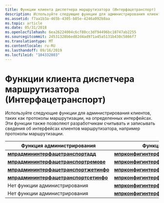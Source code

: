 ```yaml
---
title: Функции клиента диспетчера маршрутизатора (Интерфацетранспорт)
description: Используйте следующие функции для администрирования клиентов, таких как протоколы маршрутизации, на определенных интерфейсах. Эти функции также позволяют разработчикам считывать и записывать сведения об интерфейсах клиентов маршрутизатора, например протоколы маршрутизации.
ms.assetid: f7aa1b3a-465b-4305-b85e-4246a092b8aa
ms.topic: article
ms.date: 05/31/2018
ms.openlocfilehash: 6ea26224004c6cf80cc3df94496bc10747ab2255
ms.sourcegitcommit: 2d531328b6ed82d4ad971a45a5131b430c5866f7
ms.translationtype: MT
ms.contentlocale: ru-RU
ms.lasthandoff: 09/16/2019
ms.locfileid: "104332803"
---
```

# <a name="router-manager-client-interfacetransport-functions"></a>Функции клиента диспетчера маршрутизатора (Интерфацетранспорт)

Используйте следующие функции для администрирования клиентов, таких как протоколы маршрутизации, на определенных интерфейсах. Эти функции также позволяют разработчикам считывать и записывать сведения об интерфейсах клиентов маршрутизатора, например протоколы маршрутизации.



| Функция администрирования                                                        | Функция настройки                                                               |
|--------------------------------------------------------------------------------|--------------------------------------------------------------------------------------|
| [**мпрадмининтерфацетранспортадд**](/windows/desktop/api/Mprapi/nf-mprapi-mpradmininterfacetransportadd)         | [**мпрконфигинтерфацетранспортадд**](/windows/desktop/api/Mprapi/nf-mprapi-mprconfiginterfacetransportadd)             |
| [**мпрадмининтерфацетранспортремове**](/windows/desktop/api/Mprapi/nf-mprapi-mpradmininterfacetransportremove)   | [**мпрконфигинтерфацетранспортремове**](/windows/desktop/api/Mprapi/nf-mprapi-mprconfiginterfacetransportremove)       |
| [**мпрадмининтерфацетранспортжетинфо**](/windows/desktop/api/Mprapi/nf-mprapi-mpradmininterfacetransportgetinfo) | [**мпрконфигинтерфацетранспортжетинфо**](/windows/desktop/api/Mprapi/nf-mprapi-mprconfiginterfacetransportgetinfo)     |
| [**мпрадмининтерфацетранспортсетинфо**](/windows/desktop/api/Mprapi/nf-mprapi-mpradmininterfacetransportsetinfo) | [**мпрконфигинтерфацетранспортсетинфо**](/windows/desktop/api/Mprapi/nf-mprapi-mprconfiginterfacetransportsetinfo)     |
| Нет функции администрирования                                                     | [**мпрконфигинтерфацетранспортенум**](/windows/desktop/api/Mprapi/nf-mprapi-mprconfiginterfacetransportenum)           |
| Нет функции администрирования                                                     | [**мпрконфигинтерфацетранспортжесандле**](/windows/desktop/api/Mprapi/nf-mprapi-mprconfiginterfacetransportgethandle) |



 

 

 




